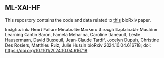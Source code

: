 ## ML-XAI-HF

This repository contains the code and data related to [this](https://www.biorxiv.org/content/10.1101/2024.10.04.616718v1) bioRxiv paper.

Insights into Heart Failure Metabolite Markers through Explainable Machine Learning
Cantin Baron, Pamela Mehanna, Caroline Daneault, Leslie Hausermann, David Busseuil, Jean-Claude Tardif, Jocelyn Dupuis, Christine Des Rosiers, Matthieu Ruiz, Julie Hussin
bioRxiv 2024.10.04.616718; doi: https://doi.org/10.1101/2024.10.04.616718 
